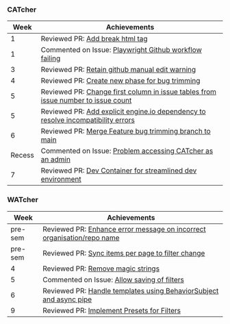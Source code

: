 ### CATcher

| Week | Achievements |
| --- | --- |
| 1 | Reviewed PR: [Add break html tag](https://github.com/CATcher-org/CATcher/pull/1291) |
| 1 | Commented on Issue: [Playwright Github workflow failing](https://github.com/CATcher-org/CATcher/issues/1292) |
| 3 | Reviewed PR: [Retain github manual edit warning](https://github.com/CATcher-org/CATcher/pull/1293) |
| 4 | Reviewed PR: [Create new phase for bug trimming](https://github.com/CATcher-org/CATcher/pull/1308) |
| 5 | Reviewed PR: [Change first column in issue tables from issue number to issue count](https://github.com/CATcher-org/CATcher/pull/1297) |
| 5 | Reviewed PR: [Add explicit engine.io dependency to resolve incompatibility errors](https://github.com/CATcher-org/CATcher/pull/1305) |
| 6 | Reviewed PR: [Merge Feature bug trimming branch to main](https://github.com/CATcher-org/CATcher/pull/1331) |
| Recess | Commented on Issue: [Problem accessing CATcher as an admin](https://github.com/CATcher-org/CATcher/issues/1337) |
| 7 | Reviewed PR: [Dev Container for streamlined dev environment](https://github.com/CATcher-org/CATcher/pull/1333) |

### WATcher

| Week | Achievements |
| --- | --- |
| pre-sem | Reviewed PR: [Enhance error message on incorrect organisation/repo name](https://github.com/CATcher-org/WATcher/pull/378) |
| pre-sem | Reviewed PR: [Sync items per page to filter change](https://github.com/CATcher-org/WATcher/pull/386) |
| 4 | Reviewed PR: [Remove magic strings](https://github.com/CATcher-org/WATcher/pull/400) |
| 5 | Commented on Issue: [Allow saving of filters](https://github.com/CATcher-org/WATcher/issues/401) |
| 6 | Reviewed PR: [Handle templates using BehaviorSubject and async pipe](https://github.com/CATcher-org/WATcher/pull/407) |
| 9 | Reviewed PR: [Implement Presets for Filters](https://github.com/CATcher-org/WATcher/pull/411) |
